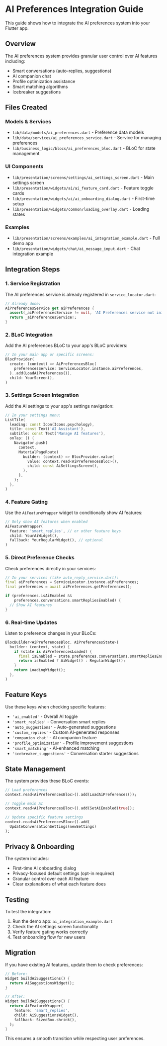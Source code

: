 # AI Preferences Integration Guide

This guide shows how to integrate the AI preferences system into your Flutter app.

## Overview

The AI preferences system provides granular user control over AI features including:
- Smart conversations (auto-replies, suggestions)
- AI companion chat
- Profile optimization assistance
- Smart matching algorithms
- Icebreaker suggestions

## Files Created

### Models & Services
- `lib/data/models/ai_preferences.dart` - Preference data models
- `lib/data/services/ai_preferences_service.dart` - Service for managing preferences
- `lib/business_logic/blocs/ai_preferences_bloc.dart` - BLoC for state management

### UI Components
- `lib/presentation/screens/settings/ai_settings_screen.dart` - Main settings screen
- `lib/presentation/widgets/ai/ai_feature_card.dart` - Feature toggle cards
- `lib/presentation/widgets/ai/ai_onboarding_dialog.dart` - First-time setup
- `lib/presentation/widgets/common/loading_overlay.dart` - Loading states

### Examples
- `lib/presentation/screens/examples/ai_integration_example.dart` - Full demo app
- `lib/presentation/widgets/chat/ai_message_input.dart` - Chat integration example

## Integration Steps

### 1. Service Registration

The AI preferences service is already registered in `service_locator.dart`:

```dart
// Already done:
AiPreferencesService get aiPreferences {
  assert(_aiPreferencesService != null, 'AI Preferences service not initialized');
  return _aiPreferencesService!;
}
```

### 2. BLoC Integration

Add the AI preferences BLoC to your app's BLoC providers:

```dart
// In your main app or specific screens:
BlocProvider(
  create: (context) => AiPreferencesBloc(
    preferencesService: ServiceLocator.instance.aiPreferences,
  )..add(LoadAiPreferences()),
  child: YourScreen(),
)
```

### 3. Settings Screen Integration

Add the AI settings to your app's settings navigation:

```dart
// In your settings menu:
ListTile(
  leading: const Icon(Icons.psychology),
  title: const Text('AI Assistant'),
  subtitle: const Text('Manage AI features'),
  onTap: () {
    Navigator.push(
      context,
      MaterialPageRoute(
        builder: (context) => BlocProvider.value(
          value: context.read<AiPreferencesBloc>(),
          child: const AiSettingsScreen(),
        ),
      ),
    );
  },
)
```

### 4. Feature Gating

Use the `AiFeatureWrapper` widget to conditionally show AI features:

```dart
// Only show AI features when enabled
AiFeatureWrapper(
  feature: 'smart_replies', // or other feature keys
  child: YourAiWidget(),
  fallback: YourRegularWidget(), // optional
)
```

### 5. Direct Preference Checks

Check preferences directly in your services:

```dart
// In your services (like auto_reply_service.dart):
final aiPreferences = ServiceLocator.instance.aiPreferences;
final preferences = await aiPreferences.getPreferences();

if (preferences.isAiEnabled && 
    preferences.conversations.smartRepliesEnabled) {
  // Show AI features
}
```

### 6. Real-time Updates

Listen to preference changes in your BLoCs:

```dart
BlocBuilder<AiPreferencesBloc, AiPreferencesState>(
  builder: (context, state) {
    if (state is AiPreferencesLoaded) {
      final isEnabled = state.preferences.conversations.smartRepliesEnabled;
      return isEnabled ? AiWidget() : RegularWidget();
    }
    return LoadingWidget();
  },
)
```

## Feature Keys

Use these keys when checking specific features:

- `'ai_enabled'` - Overall AI toggle
- `'smart_replies'` - Conversation smart replies
- `'auto_suggestions'` - Auto-generated suggestions  
- `'custom_replies'` - Custom AI-generated responses
- `'companion_chat'` - AI companion feature
- `'profile_optimization'` - Profile improvement suggestions
- `'smart_matching'` - AI-enhanced matching
- `'icebreaker_suggestions'` - Conversation starter suggestions

## State Management

The system provides these BLoC events:

```dart
// Load preferences
context.read<AiPreferencesBloc>().add(LoadAiPreferences());

// Toggle main AI
context.read<AiPreferencesBloc>().add(SetAiEnabled(true));

// Update specific feature settings
context.read<AiPreferencesBloc>().add(
  UpdateConversationSettings(newSettings)
);
```

## Privacy & Onboarding

The system includes:
- First-time AI onboarding dialog
- Privacy-focused default settings (opt-in required)
- Granular control over each AI feature
- Clear explanations of what each feature does

## Testing

To test the integration:

1. Run the demo app: `ai_integration_example.dart`
2. Check the AI settings screen functionality
3. Verify feature gating works correctly
4. Test onboarding flow for new users

## Migration

If you have existing AI features, update them to check preferences:

```dart
// Before:
Widget buildAiSuggestions() {
  return AiSuggestionsWidget();
}

// After:
Widget buildAiSuggestions() {
  return AiFeatureWrapper(
    feature: 'smart_replies',
    child: AiSuggestionsWidget(),
    fallback: SizedBox.shrink(),
  );
}
```

This ensures a smooth transition while respecting user preferences.